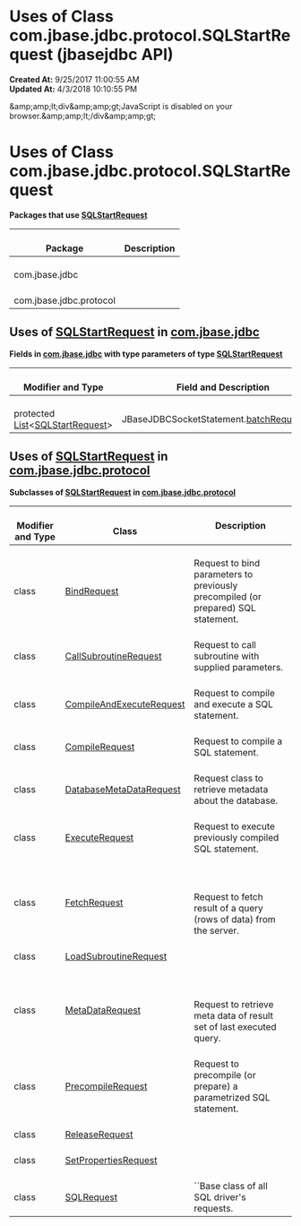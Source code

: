 # Uses of Class com.jbase.jdbc.protocol.SQLStartRequest (jbasejdbc API)

**Created At:** 9/25/2017 11:00:55 AM  
**Updated At:** 4/3/2018 10:10:55 PM  

<!--<br>    try {<br>        if (location.href.indexOf('is-external=true') == -1) {<br>            parent.document.title="Uses of Class com.jbase.jdbc.protocol.SQLStartRequest (jbasejdbc   API)";<br>        }<br>    }<br>    catch(err) {<br>    }<br>//-->&amp;amp;amp;lt;div&amp;amp;amp;gt;JavaScript is disabled on your browser.&amp;amp;amp;lt;/div&amp;amp;amp;gt;
# Uses of Class com.jbase.jdbc.protocol.SQLStartRequest



**Packages that use [SQLStartRequest](/39240-protocol/com_jbase_jdbc_protocol_SQLStartRequest "class in com.jbase.jdbc.protocol")**


| <br>Package<br> | <br>Description<br> |
| --- | --- |
| <br>com.jbase.jdbc<br> | <br><br> |
| <br>com.jbase.jdbc.protocol<br> | <br><br> |





## Uses of [SQLStartRequest](/39240-protocol/com_jbase_jdbc_protocol_SQLStartRequest "class in com.jbase.jdbc.protocol") in [com.jbase.jdbc](/39228-jdbc/com_jbase_jdbc_package-summary)



**Fields in [com.jbase.jdbc](/39228-jdbc/com_jbase_jdbc_package-summary) with type parameters of type [SQLStartRequest](/39240-protocol/com_jbase_jdbc_protocol_SQLStartRequest "class in com.jbase.jdbc.protocol")**


| <br>Modifier and Type<br> | <br>Field and Description<br> |
| --- | --- |
| <br>protected [List](http://java.sun.com/j2se/1.5.0/docs/api/java/util/List.html?is-external=true "class or interface in java.util")&lt;[SQLStartRequest](/39240-protocol/com_jbase_jdbc_protocol_SQLStartRequest "class in com.jbase.jdbc.protocol")&gt;<br> | <br>JBaseJDBCSocketStatement.[batchRequestsList](../../../../../com/jbase/jdbc/JBaseJDBCSocketStatement.html#batchRequestsList)<br> |




### 


## Uses of [SQLStartRequest](/39240-protocol/com_jbase_jdbc_protocol_SQLStartRequest "class in com.jbase.jdbc.protocol") in [com.jbase.jdbc.protocol](/39240-protocol/com_jbase_jdbc_protocol_package-summary)



**Subclasses of [SQLStartRequest](/39240-protocol/com_jbase_jdbc_protocol_SQLStartRequest "class in com.jbase.jdbc.protocol") in [com.jbase.jdbc.protocol](/39240-protocol/com_jbase_jdbc_protocol_package-summary)**


| <br>Modifier and Type<br> | <br>Class<br> | Description<br> |
| --- | --- | --- |
| <br>class<br> | <br>[BindRequest](/39240-protocol/com_jbase_jdbc_protocol_BindRequest "class in com.jbase.jdbc.protocol")<br> | <br>Request to bind parameters to previously precompiled (or prepared) SQL statement.<br> |
| <br>class<br> | <br>[CallSubroutineRequest](/39240-protocol/com_jbase_jdbc_protocol_CallSubroutineRequest "class in com.jbase.jdbc.protocol")<br> | <br>Request to call subroutine with supplied parameters.<br> |
| <br>class<br> | <br>[CompileAndExecuteRequest](/39240-protocol/com_jbase_jdbc_protocol_CompileAndExecuteRequest "class in com.jbase.jdbc.protocol")<br> | <br>Request to compile and execute a SQL statement.<br> |
| <br>class<br> | <br>[CompileRequest](/39240-protocol/com_jbase_jdbc_protocol_CompileRequest "class in com.jbase.jdbc.protocol")<br> | <br>Request to compile a SQL statement.<br> |
| <br>class<br> | <br>[DatabaseMetaDataRequest](/39240-protocol/com_jbase_jdbc_protocol_DatabaseMetaDataRequest "class in com.jbase.jdbc.protocol")<br> | <br>Request class to retrieve metadata about the database.<br> |
| <br>class<br> | <br>[ExecuteRequest](/39240-protocol/com_jbase_jdbc_protocol_ExecuteRequest "class in com.jbase.jdbc.protocol")<br> | <br>Request to execute previously compiled SQL statement.<br> |
| <br>class<br> | <br>[FetchRequest](/39240-protocol/com_jbase_jdbc_protocol_FetchRequest "class in com.jbase.jdbc.protocol")<br> | <br><br><br>Request to fetch result of a query (rows of data) from the server.<br> |
| <br>class<br> | <br>[LoadSubroutineRequest](/39240-protocol/com_jbase_jdbc_protocol_LoadSubroutineRequest "class in com.jbase.jdbc.protocol")<br> | <br> |
| <br>class<br> | <br>[MetaDataRequest](/39240-protocol/com_jbase_jdbc_protocol_metadatarequest "class in com.jbase.jdbc.protocol")<br> | <br><br><br>Request to retrieve meta data of result set of last executed query.<br> |
| <br>class<br> | <br>[PrecompileRequest](/39240-protocol/com_jbase_jdbc_protocol_PrecompileRequest "class in com.jbase.jdbc.protocol")<br> | <br>Request to precompile (or prepare) a parametrized SQL statement.<br> |
| <br>class<br> | <br>[ReleaseRequest](/39240-protocol/com_jbase_jdbc_protocol_ReleaseRequest "class in com.jbase.jdbc.protocol")<br> | <br> |
| <br>class<br> | <br>[SetPropertiesRequest](/39240-protocol/com_jbase_jdbc_protocol_SetPropertiesRequest "class in com.jbase.jdbc.protocol")<br> | <br> |
| <br>class<br> | <br>[SQLRequest](/39240-protocol/com_jbase_jdbc_protocol_SQLRequest "class in com.jbase.jdbc.protocol")<br> | <br>``Base class of all SQL driver's requests.<br> |


